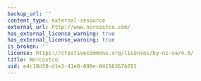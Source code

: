 ```yaml
---
backup_url: ''
content_type: external-resource
external_url: http://www.norcostco.com/
has_external_licence_warning: true
has_external_license_warning: true
is_broken: ''
license: https://creativecommons.org/licenses/by-nc-sa/4.0/
title: Norcostco
uid: e4c18d38-d1e3-41e0-898e-64156367b701
---
```

